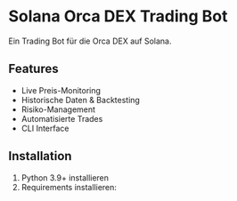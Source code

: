 # Solana Orca DEX Trading Bot

Ein Trading Bot für die Orca DEX auf Solana.

## Features

- Live Preis-Monitoring
- Historische Daten & Backtesting
- Risiko-Management
- Automatisierte Trades
- CLI Interface

## Installation

1. Python 3.9+ installieren
2. Requirements installieren:
